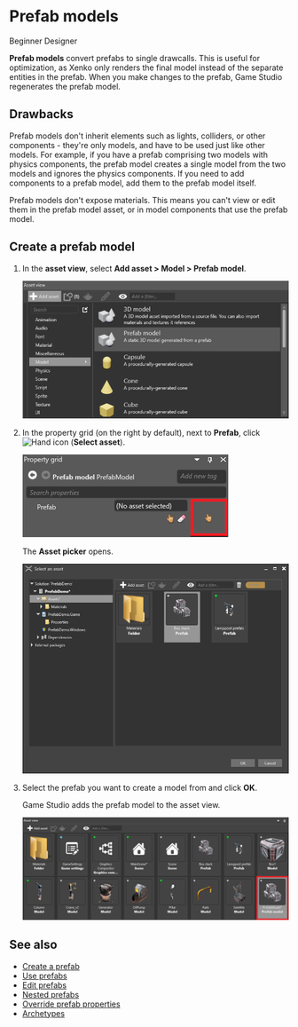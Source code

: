# Prefab models

<span class="label label-doc-level">Beginner</span>
<span class="label label-doc-audience">Designer</span>

**Prefab models** convert prefabs to single drawcalls. This is useful for optimization, as Xenko only renders the final model instead of the separate entities in the prefab. When you make changes to the prefab, Game Studio regenerates the prefab model.

## Drawbacks

Prefab models don't inherit elements such as lights, colliders, or other components - they're only models, and have to be used just like other models. For example, if you have a prefab comprising two models with physics components, the prefab model creates a single model from the two models and ignores the physics components. If you need to add components to a prefab model, add them to the prefab model itself.

Prefab models don't expose materials. This means you can't view or edit them in the prefab model asset, or in model components that use the prefab model.

## Create a prefab model

1. In the **asset view**, select **Add asset > Model > Prefab model**.

    ![Add prefab model](media/add-prefab-model.png)

2. In the property grid (on the right by default), next to **Prefab**, click ![Hand icon](~/manual/game-studio/media/hand-icon.png) (**Select asset**).

    ![Prefab properties](media/prefab-model-properties.png)

    The **Asset picker** opens.

    ![Select prefab for model](media/select-prefab-for-model.png)

3. Select the prefab you want to create a model from and click **OK**.

    Game Studio adds the prefab model to the asset view.

    ![Prefab model added](media/prefab-model-added.png)

## See also

* [Create a prefab](create-a-prefab.md)
* [Use prefabs](use-prefabs.md)
* [Edit prefabs](edit-prefabs.md)
* [Nested prefabs](nested-prefabs.md)
* [Override prefab properties](override-prefab-properties.md)
* [Archetypes](../archetypes.md)